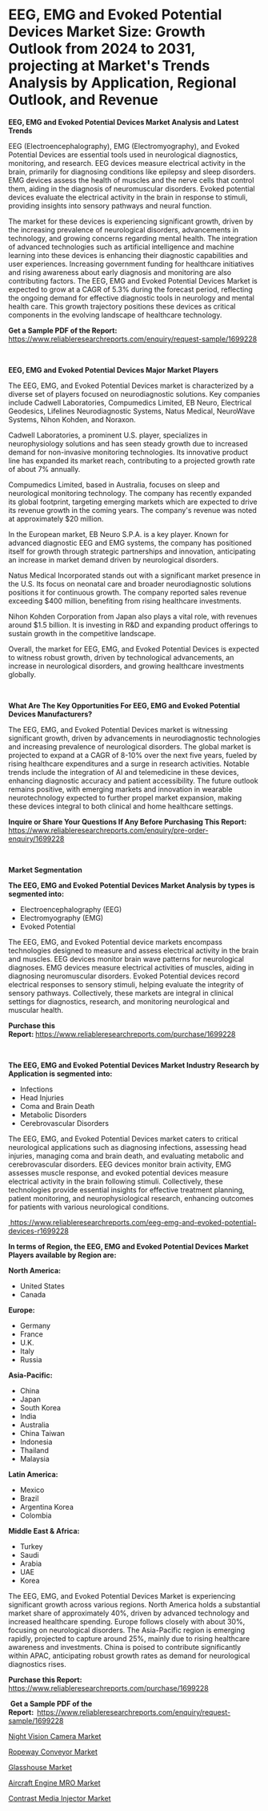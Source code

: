 <p><h1>EEG, EMG and Evoked Potential Devices Market Size: Growth Outlook from 2024 to 2031, projecting at Market's Trends Analysis by Application, Regional Outlook, and Revenue</h1></p><p><strong>EEG, EMG and Evoked Potential Devices Market Analysis and Latest Trends</strong></p>
<p><p>EEG (Electroencephalography), EMG (Electromyography), and Evoked Potential Devices are essential tools used in neurological diagnostics, monitoring, and research. EEG devices measure electrical activity in the brain, primarily for diagnosing conditions like epilepsy and sleep disorders. EMG devices assess the health of muscles and the nerve cells that control them, aiding in the diagnosis of neuromuscular disorders. Evoked potential devices evaluate the electrical activity in the brain in response to stimuli, providing insights into sensory pathways and neural function.</p><p>The market for these devices is experiencing significant growth, driven by the increasing prevalence of neurological disorders, advancements in technology, and growing concerns regarding mental health. The integration of advanced technologies such as artificial intelligence and machine learning into these devices is enhancing their diagnostic capabilities and user experiences. Increasing government funding for healthcare initiatives and rising awareness about early diagnosis and monitoring are also contributing factors. The EEG, EMG and Evoked Potential Devices Market is expected to grow at a CAGR of 5.3% during the forecast period, reflecting the ongoing demand for effective diagnostic tools in neurology and mental health care. This growth trajectory positions these devices as critical components in the evolving landscape of healthcare technology.</p></p>
<p><strong>Get a Sample PDF of the Report:&nbsp;</strong> <a href="https://www.reliableresearchreports.com/enquiry/request-sample/1699228?utm_campaign=1676&utm_medium=2&utm_source=Github&utm_content=ia&utm_term=20102024&utm_id=eeg-emg-and-evoked-potential-devices">https://www.reliableresearchreports.com/enquiry/request-sample/1699228</a></p>
<p>&nbsp;</p>
<p><strong>EEG, EMG and Evoked Potential Devices Major Market Players</strong></p>
<p><p>The EEG, EMG, and Evoked Potential Devices market is characterized by a diverse set of players focused on neurodiagnostic solutions. Key companies include Cadwell Laboratories, Compumedics Limited, EB Neuro, Electrical Geodesics, Lifelines Neurodiagnostic Systems, Natus Medical, NeuroWave Systems, Nihon Kohden, and Noraxon.</p><p>Cadwell Laboratories, a prominent U.S. player, specializes in neurophysiology solutions and has seen steady growth due to increased demand for non-invasive monitoring technologies. Its innovative product line has expanded its market reach, contributing to a projected growth rate of about 7% annually.</p><p>Compumedics Limited, based in Australia, focuses on sleep and neurological monitoring technology. The company has recently expanded its global footprint, targeting emerging markets which are expected to drive its revenue growth in the coming years. The company's revenue was noted at approximately $20 million.</p><p>In the European market, EB Neuro S.P.A. is a key player. Known for advanced diagnostic EEG and EMG systems, the company has positioned itself for growth through strategic partnerships and innovation, anticipating an increase in market demand driven by neurological disorders.</p><p>Natus Medical Incorporated stands out with a significant market presence in the U.S. Its focus on neonatal care and broader neurodiagnostic solutions positions it for continuous growth. The company reported sales revenue exceeding $400 million, benefiting from rising healthcare investments.</p><p>Nihon Kohden Corporation from Japan also plays a vital role, with revenues around $1.5 billion. It is investing in R&D and expanding product offerings to sustain growth in the competitive landscape.</p><p>Overall, the market for EEG, EMG, and Evoked Potential Devices is expected to witness robust growth, driven by technological advancements, an increase in neurological disorders, and growing healthcare investments globally.</p></p>
<p>&nbsp;</p>
<p><strong>What Are The Key Opportunities For EEG, EMG and Evoked Potential Devices Manufacturers?</strong></p>
<p><p>The EEG, EMG, and Evoked Potential Devices market is witnessing significant growth, driven by advancements in neurodiagnostic technologies and increasing prevalence of neurological disorders. The global market is projected to expand at a CAGR of 8-10% over the next five years, fueled by rising healthcare expenditures and a surge in research activities. Notable trends include the integration of AI and telemedicine in these devices, enhancing diagnostic accuracy and patient accessibility. The future outlook remains positive, with emerging markets and innovation in wearable neurotechnology expected to further propel market expansion, making these devices integral to both clinical and home healthcare settings.</p></p>
<p><strong>Inquire or Share Your Questions If Any Before Purchasing This Report:</strong> <a href="https://www.reliableresearchreports.com/enquiry/pre-order-enquiry/1699228?utm_campaign=1676&utm_medium=2&utm_source=Github&utm_content=ia&utm_term=20102024&utm_id=eeg-emg-and-evoked-potential-devices">https://www.reliableresearchreports.com/enquiry/pre-order-enquiry/1699228</a></p>
<p>&nbsp;</p>
<p><strong>Market Segmentation</strong></p>
<p><strong>The EEG, EMG and Evoked Potential Devices Market Analysis by types is segmented into:</strong></p>
<p><ul><li>Electroencephalography (EEG)</li><li>Electromyography (EMG)</li><li>Evoked Potential</li></ul></p>
<p><p>The EEG, EMG, and Evoked Potential device markets encompass technologies designed to measure and assess electrical activity in the brain and muscles. EEG devices monitor brain wave patterns for neurological diagnoses. EMG devices measure electrical activities of muscles, aiding in diagnosing neuromuscular disorders. Evoked Potential devices record electrical responses to sensory stimuli, helping evaluate the integrity of sensory pathways. Collectively, these markets are integral in clinical settings for diagnostics, research, and monitoring neurological and muscular health.</p></p>
<p><strong>Purchase this Report:&nbsp;</strong><a href="https://www.reliableresearchreports.com/purchase/1699228?utm_campaign=1676&utm_medium=2&utm_source=Github&utm_content=ia&utm_term=20102024&utm_id=eeg-emg-and-evoked-potential-devices">https://www.reliableresearchreports.com/purchase/1699228</a></p>
<p>&nbsp;</p>
<p><strong>The EEG, EMG and Evoked Potential Devices Market Industry Research by Application is segmented into:</strong></p>
<p><ul><li>Infections</li><li>Head Injuries</li><li>Coma and Brain Death</li><li>Metabolic Disorders</li><li>Cerebrovascular Disorders</li></ul></p>
<p><p>The EEG, EMG, and Evoked Potential Devices market caters to critical neurological applications such as diagnosing infections, assessing head injuries, managing coma and brain death, and evaluating metabolic and cerebrovascular disorders. EEG devices monitor brain activity, EMG assesses muscle response, and evoked potential devices measure electrical activity in the brain following stimuli. Collectively, these technologies provide essential insights for effective treatment planning, patient monitoring, and neurophysiological research, enhancing outcomes for patients with various neurological conditions.</p></p>
<p><a href="https://www.reliableresearchreports.com/eeg-emg-and-evoked-potential-devices-r1699228?utm_campaign=1676&utm_medium=2&utm_source=Github&utm_content=ia&utm_term=20102024&utm_id=eeg-emg-and-evoked-potential-devices">&nbsp;https://www.reliableresearchreports.com/eeg-emg-and-evoked-potential-devices-r1699228</a></p>
<p><strong>In terms of Region, the EEG, EMG and Evoked Potential Devices Market Players available by Region are:</strong></p>
<p>
    <p> <strong> North America: </strong>
        <ul>
            <li>United States</li>
            <li>Canada</li>
        </ul>
        </p> 
    <p> <strong> Europe: </strong>
        <ul>
            <li>Germany</li>
            <li>France</li>
            <li>U.K.</li>
            <li>Italy</li>
            <li>Russia</li>
        </ul>
        </p> 
    <p> <strong> Asia-Pacific: </strong>
        <ul>
            <li>China</li>
            <li>Japan</li>
            <li>South Korea</li>
            <li>India</li>
            <li>Australia</li>
            <li>China Taiwan</li>
            <li>Indonesia</li>
            <li>Thailand</li>
            <li>Malaysia</li>
        </ul>
        </p> 
    <p> <strong> Latin America: </strong>
        <ul>
            <li>Mexico</li>
            <li>Brazil</li>
            <li>Argentina Korea</li>
            <li>Colombia</li>
        </ul>
        </p> 
    <p> <strong> Middle East & Africa: </strong>
        <ul>
            <li>Turkey</li>
            <li>Saudi</li>
            <li>Arabia</li>
            <li>UAE</li>
            <li>Korea</li>
        </ul>
    </p>
    </p>
<p><p>The EEG, EMG, and Evoked Potential Devices Market is experiencing significant growth across various regions. North America holds a substantial market share of approximately 40%, driven by advanced technology and increased healthcare spending. Europe follows closely with about 30%, focusing on neurological disorders. The Asia-Pacific region is emerging rapidly, projected to capture around 25%, mainly due to rising healthcare awareness and investments. China is poised to contribute significantly within APAC, anticipating robust growth rates as demand for neurological diagnostics rises.</p></p>
<p><strong>Purchase this Report: </strong><a href="https://www.reliableresearchreports.com/purchase/1699228?utm_campaign=1676&utm_medium=2&utm_source=Github&utm_content=ia&utm_term=20102024&utm_id=eeg-emg-and-evoked-potential-devices">https://www.reliableresearchreports.com/purchase/1699228</a></p>
<p>&nbsp;<strong>Get a Sample PDF of the Report:&nbsp;&nbsp;</strong><a href="https://www.reliableresearchreports.com/enquiry/request-sample/1699228?utm_campaign=1676&utm_medium=2&utm_source=Github&utm_content=ia&utm_term=20102024&utm_id=eeg-emg-and-evoked-potential-devices">https://www.reliableresearchreports.com/enquiry/request-sample/1699228</a></p>
<p><strong></strong></p>
<p><p><a href="https://www.linkedin.com/pulse/opportunities-challenges-night-vision-camera-market-strategic-u6gse?utm_campaign=1676&utm_medium=2&utm_source=Github&utm_content=ia&utm_term=20102024&utm_id=eeg-emg-and-evoked-potential-devices">Night Vision Camera Market</a></p><p><a href="https://www.linkedin.com/pulse/global-ropeway-conveyor-market-trends-innovations-forward-looking-ocdme?utm_campaign=1676&utm_medium=2&utm_source=Github&utm_content=ia&utm_term=20102024&utm_id=eeg-emg-and-evoked-potential-devices">Ropeway Conveyor Market</a></p><p><a href="https://www.linkedin.com/pulse/glasshouse-market-growth-outlook-from-2024-2031-projecting-bdk8e?utm_campaign=1676&utm_medium=2&utm_source=Github&utm_content=ia&utm_term=20102024&utm_id=eeg-emg-and-evoked-potential-devices">Glasshouse Market</a></p><p><a href="https://www.linkedin.com/pulse/investment-opportunities-aircraft-engine-mro-sector-yi8ae?utm_campaign=1676&utm_medium=2&utm_source=Github&utm_content=ia&utm_term=20102024&utm_id=eeg-emg-and-evoked-potential-devices">Aircraft Engine MRO Market</a></p><p><a href="https://www.linkedin.com/pulse/global-contrast-media-injector-market-pulse-trends-growth-wcaee?utm_campaign=1676&utm_medium=2&utm_source=Github&utm_content=ia&utm_term=20102024&utm_id=eeg-emg-and-evoked-potential-devices">Contrast Media Injector Market</a></p></p>